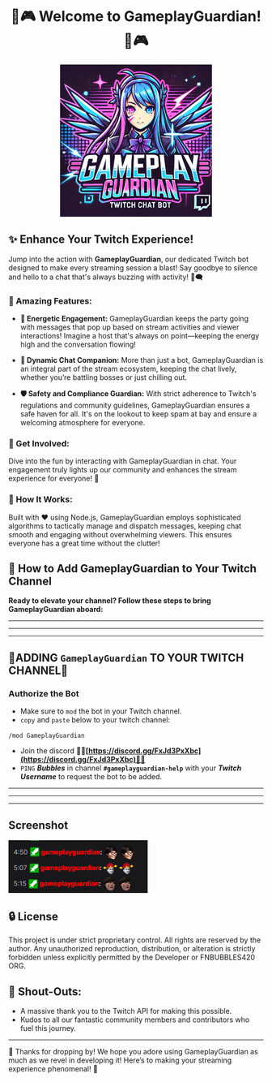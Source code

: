 <div align="center">

# 🌟🎮 Welcome to GameplayGuardian! 🌟🎮

</div>


<div align="center">
  <img src="https://github.com/KernFerm/GameplayGuardian/blob/main/gameplay-guardian.png" width="300">
</div>


## ✨ Enhance Your Twitch Experience!

Jump into the action with **GameplayGuardian**, our dedicated Twitch bot designed to make every streaming session a blast! Say goodbye to silence and hello to a chat that's always buzzing with activity! 🎉🗨️

### 🚀 Amazing Features:

- **📢 Energetic Engagement:** GameplayGuardian keeps the party going with messages that pop up based on stream activities and viewer interactions! Imagine a host that's always on point—keeping the energy high and the conversation flowing!

- **🤖 Dynamic Chat Companion:** More than just a bot, GameplayGuardian is an integral part of the stream ecosystem, keeping the chat lively, whether you’re battling bosses or just chilling out.

- **🛡️ Safety and Compliance Guardian:** With strict adherence to Twitch's regulations and community guidelines, GameplayGuardian ensures a safe haven for all. It's on the lookout to keep spam at bay and ensure a welcoming atmosphere for everyone.

### 🌟 Get Involved:

Dive into the fun by interacting with GameplayGuardian in chat. Your engagement truly lights up our community and enhances the stream experience for everyone! 🌈

### 🔧 How It Works:

Built with ❤️ using Node.js, GameplayGuardian employs sophisticated algorithms to tactically manage and dispatch messages, keeping chat smooth and engaging without overwhelming viewers. This ensures everyone has a great time without the clutter!


## 📖 How to Add GameplayGuardian to Your Twitch Channel

**Ready to elevate your channel? Follow these steps to bring GameplayGuardian aboard:**

---
---
---
## 📌ADDING `GameplayGuardian` TO YOUR TWITCH CHANNEL📌

### Authorize the Bot

- Make sure to `mod` the bot in your Twitch channel.
- `copy` and `paste` below to your twitch channel:
```
/mod GameplayGuardian
```
- Join the discord **🚨🚨[https://discord.gg/FxJd3PxXbc](https://discord.gg/FxJd3PxXbc)🚨🚨**
- `PING` ***Bubbles*** in channel **`#gameplayguardian-help`** with your ***Twitch Username*** to request the bot to be added.
---
---
---

## Screenshot
<div align="left">
  <img src="https://github.com/KernFerm/GameplayGuardian/blob/main/image.png" width="275">
</div>

## 🔒 License

This project is under strict proprietary control. All rights are reserved by the author. Any unauthorized reproduction, distribution, or alteration is strictly forbidden unless explicitly permitted by the Developer or FNBUBBLES420 ORG.

## 🙌 Shout-Outs:

- A massive thank you to the Twitch API for making this possible.
- Kudos to all our fantastic community members and contributors who fuel this journey.

---

🎉 Thanks for dropping by! We hope you adore using GameplayGuardian as much as we revel in developing it! Here’s to making your streaming experience phenomenal! 🎉
